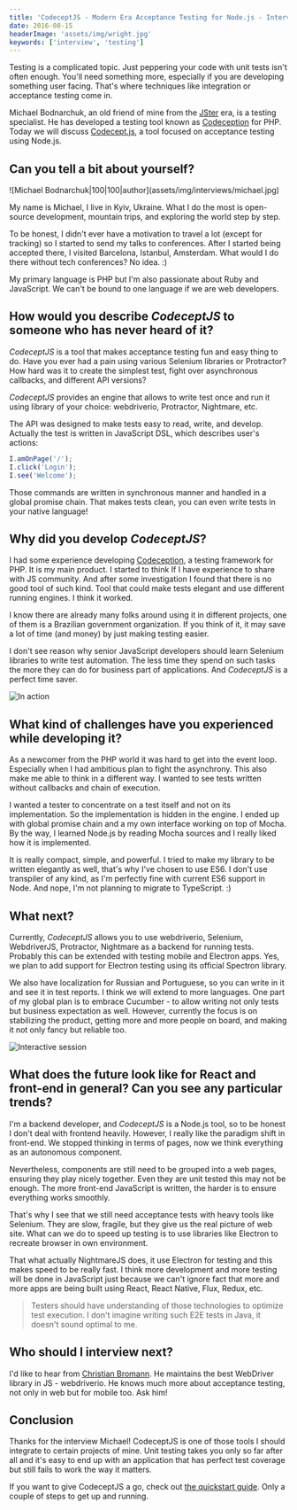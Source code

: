 ```yaml
---
title: 'CodeceptJS - Modern Era Acceptance Testing for Node.js - Interview with Michael Bodnarchuk'
date: 2016-08-15
headerImage: 'assets/img/wright.jpg'
keywords: ['interview', 'testing']
---
```


Testing is a complicated topic. Just peppering your code with unit tests isn't often enough. You'll need something more, especially if you are developing something user facing. That's where techniques like integration or acceptance testing come in.

Michael Bodnarchuk, an old friend of mine from the [JSter](http://jster.net/) era, is a testing specialist. He has developed a testing tool known as [Codeception](http://codeception.com/) for PHP. Today we will discuss [Codecept.js](http://codecept.io/), a tool focused on acceptance testing using Node.js.

## Can you tell a bit about yourself?

<p>
  ![Michael Bodnarchuk|100|100|author](assets/img/interviews/michael.jpg)

  My name is Michael, I live in Kyiv, Ukraine. What I do the most is open-source development, mountain trips, and exploring the world step by step.
</p>

To be honest, I didn't ever have a motivation to travel a lot (except for tracking) so I started to send my talks to conferences. After I started being accepted there, I visited Barcelona, Istanbul, Amsterdam. What would I do there without tech conferences? No idea. :)

My primary language is PHP but I'm also passionate about Ruby and JavaScript. We can't be bound to one language if we are web developers.

## How would you describe *CodeceptJS* to someone who has never heard of it?

*CodeceptJS* is a tool that makes acceptance testing fun and easy thing to do. Have you ever had a pain using various Selenium libraries or Protractor? How hard was it to create the simplest test, fight over asynchronous callbacks, and different API versions?

*CodeceptJS* provides an engine that allows to write test once and run it using library of your choice: webdriverio, Protractor, Nightmare, etc.

The API was designed to make tests easy to read, write, and develop. Actually the test is written in JavaScript DSL, which describes user's actions:

```js
I.amOnPage('/');
I.click('Login');
I.see('Welcome');
```

Those commands are written in synchronous manner and handled in a global promise chain. That makes tests clean, you can even write tests in your native language!

## Why did you develop *CodeceptJS*?

I had some experience developing [Codeception](http://codeception.com), a testing framework for PHP. It is my main product. I started to think If I have experience to share with JS community. And after some investigation I found that there is no good tool of such kind. Tool that could make tests elegant and use different running engines. I think it worked.

I know there are already many folks around using it in different projects, one of them is a Brazilian government organization. If you think of it, it may save a lot of time (and money) by just making testing easier.

I don't see reason why senior JavaScript developers should learn Selenium libraries to write test automation. The less time they spend on such tasks the more they can do for business part of applications. And *CodeceptJS* is a perfect time saver.

![In action](assets/img/codeceptjs/in-action.png)

## What kind of challenges have you experienced while developing it?

As a newcomer from the PHP world it was hard to get into the event loop. Especially when I had ambitious plan to fight the asynchrony. This also make me able to think in a different way. I wanted to see tests written without callbacks and chain of execution.

I wanted a tester to concentrate on a test itself and not on its implementation. So the implementation is hidden in the engine. I ended up with global promise chain and a my own interface working on top of Mocha. By the way, I learned Node.js by reading Mocha sources and I really liked how it is implemented.

It is really compact, simple, and powerful. I tried to make my library to be written elegantly as well, that's why I've chosen to use ES6. I don't use transpiler of any kind, as I'm perfectly fine with current ES6 support in Node. And nope, I'm not planning to migrate to TypeScript. :)

## What next?

Currently, *CodeceptJS* allows you to use webdriverio, Selenium, WebdriverJS, Protractor, Nightmare as a backend for running tests. Probably this can be extended with testing mobile and Electron apps. Yes, we plan to add support for Electron testing using its official Spectron library.

We also have localization for Russian and Portuguese, so you can write in it and see it in test reports. I think we will extend to more languages. One part of my global plan is to embrace Cucumber - to allow writing not only tests but business expectation as well. However, currently the focus is on stabilizing the product, getting more and more people on board, and making it not only fancy but reliable too.

![Interactive session](assets/img/codeceptjs/passed.png)

## What does the future look like for React and front-end in general? Can you see any particular trends?

I'm a backend developer, and *CodeceptJS* is a Node.js tool, so to be honest I don't deal with frontend heavily. However, I really like the paradigm shift in front-end. We stopped thinking in terms of pages, now we think everything as an autonomous component.

Nevertheless, components are still need to be grouped into a web pages, ensuring they play nicely together. Even they are unit tested this may not be enough. The more front-end JavaScript is written, the harder is to ensure everything works smoothly.

That's why I see that we still need acceptance tests with heavy tools like Selenium. They are slow, fragile, but they give us the real picture of web site. What can we do to speed up testing is to use libraries like Electron to recreate browser in own environment.

That what actually NightmareJS does, it use Electron for testing and this makes speed to be really fast. I think more development and more testing will be done in JavaScript just because we can't ignore fact that more and more apps are being built using React, React Native, Flux, Redux, etc.

> Testers should have understanding of those technologies to optimize test execution. I don't imagine writing such E2E tests in Java, it doesn't sound optimal to me.

## Who should I interview next?

I'd like to hear from [Christian Bromann](https://twitter.com/bromann). He maintains the best WebDriver library in JS - webdriverio. He knows much more about acceptance testing, not only in web but for mobile too. Ask him!

## Conclusion

Thanks for the interview Michael! CodeceptJS is one of those tools I should integrate to certain projects of mine. Unit testing takes you only so far after all and it's easy to end up with an application that has perfect test coverage but still fails to work the way it matters.

If you want to give CodeceptJS a go, check out [the quickstart guide](http://codecept.io/quickstart/). Only a couple of steps to get up and running.
